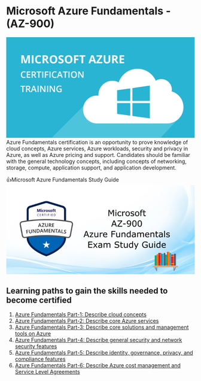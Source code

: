# Microsoft Azure Fundamentals - (AZ-900)

![foo](https://github.com/gkwoode/DigicapGH/blob/main/1-Azure-Fundamentals/azure.png)
Azure Fundamentals certification is an opportunity to prove knowledge of cloud concepts, Azure services, Azure workloads, security and privacy in Azure, as well as Azure pricing and support. Candidates should be familiar with the general technology concepts, including concepts of networking, storage, compute, application support, and application development.

👍Microsoft Azure Fundamentals Study Guide
![foo](https://github.com/gkwoode/DigicapGH/blob/main/1-Azure-Fundamentals/AZ-900-Exam-Study-Guide.png)

## Learning paths to gain the skills needed to become certified
1. [Azure Fundamentals Part-1: Describe cloud concepts](https://docs.microsoft.com/en-us/learn/paths/az-900-describe-cloud-concepts/)
2. [Azure Fundamentals Part-2: Describe core Azure services](https://docs.microsoft.com/en-us/learn/paths/az-900-describe-core-azure-services/)
3. [Azure Fundamentals Part-3: Describe core solutions and management tools on Azure](https://docs.microsoft.com/en-us/learn/paths/az-900-describe-core-solutions-management-tools-azure/)
4. [Azure Fundamentals Part-4: Describe general security and network security features](https://docs.microsoft.com/en-us/learn/paths/az-900-describe-general-security-network-security-features/)
5. [Azure Fundamentals Part-5: Describe identity, governance, privacy, and compliance features](https://docs.microsoft.com/en-us/learn/paths/az-900-describe-identity-governance-privacy-compliance-features/)
6. [Azure Fundamentals Part-6: Describe Azure cost management and Service Level Agreements](https://docs.microsoft.com/en-us/learn/paths/az-900-describe-azure-cost-management-service-level-agreements/)
